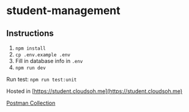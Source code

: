 # student-management

## Instructions

1. `npm install`
2. `cp .env.example .env`
3. Fill in database info in `.env`
4. `npm run dev`

Run test: `npm run test:unit`

Hosted in [https://student.cloudsoh.me](https://student.cloudsoh.me)

[Postman Collection](https://www.getpostman.com/collections/57f525417900c3f03cc9)